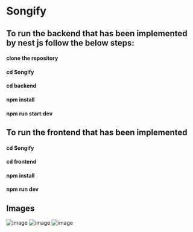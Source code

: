 # Songify

## To run the backend that has been implemented by nest js follow the below steps:
#### clone the repository
#### cd Songify
#### cd backend
#### npm install
#### npm run start:dev

## To run the frontend that has been implemented 
#### cd Songify
#### cd frontend
#### npm install
#### npm run dev

## Images
![image](https://github.com/Geleta116/Songify/assets/104783472/8a33a9b8-d4f2-4ae1-a671-1a2af3013aa0)
![image](https://github.com/Geleta116/Songify/assets/104783472/c1a1f8e8-acba-471e-97a1-4fc0fd5e934b)
![image](https://github.com/Geleta116/Songify/assets/104783472/4a94bc6c-2c72-4bfb-8857-eff93c996b5d)

